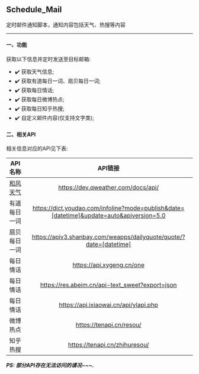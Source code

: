 ## Schedule_Mail
定时邮件通知脚本，通知内容包括天气、热搜等内容

---
#### 一、功能

获取以下信息并定时发送至目标邮箱:

- ✔️ 获取天气信息;
- ✔️ 获取有道每日一词、扇贝每日一词;
- ✔️ 获取每日情话;
- ✔️ 获取每日微博热点;
- ✔️ 获取每日知乎热搜;
- ✔️ 自定义邮件内容(仅支持文字类);

#### 二、相关API
相关信息对应的API见下表:

|API名称|API链接|
|:--------------------:|:--------------------:|
|[和风天气](https://dev.qweather.com/docs/api/)|https://dev.qweather.com/docs/api/|
|有道每日一词|https://dict.youdao.com/infoline?mode=publish&date=[datetime]&update=auto&apiversion=5.0|
|扇贝每日一词|https://apiv3.shanbay.com/weapps/dailyquote/quote/?date=[datetime]|
|每日情话|https://api.xygeng.cn/one|
|每日情话|https://res.abeim.cn/api-text_sweet?export=json|
|每日情话|https://api.ixiaowai.cn/api/ylapi.php|
|微博热点|https://tenapi.cn/resou/|
|知乎热搜|https://tenapi.cn/zhihuresou/|


***PS: 部分API存在无法访问的请况~~~.***

